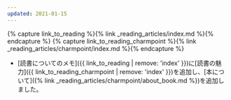```yaml
---
updated: 2021-01-15
---
```

{% capture link_to_reading %}{% link _reading_articles/index.md %}{% endcapture %}
{% capture link_to_reading_charmpoint %}{% link _reading_articles/charmpoint/index.md %}{% endcapture %}

- [読書についてのメモ]({{ link_to_reading | remove: 'index' }})に[読書の魅力]({{ link_to_reading_charmpoint | remove: 'index' }})を追加し、[本について]({% link _reading_articles/charmpoint/about_book.md %})を追加しました。
